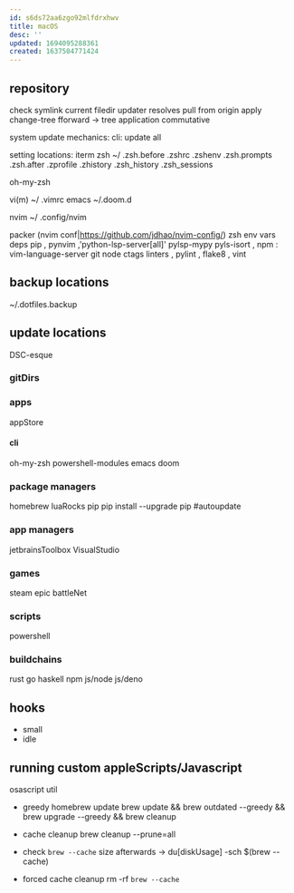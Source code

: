 ```yaml
---
id: s6ds72aa6zgo92mlfdrxhwv
title: macOS
desc: ''
updated: 1694095288361
created: 1637504771424
---
```


## repository
check symlink
    current filedir
    updater resolves
      pull from origin
      apply change-tree fforward
        -> tree application commutative

system update mechanics:
cli: update all

setting locations:
  iterm
  zsh
    ~/
    .zsh.before
    .zshrc
    .zshenv
    .zsh.prompts
    .zsh.after
    .zprofile
    .zhistory
    .zsh_history
    .zsh_sessions

  oh-my-zsh

  vi(m)
    ~/
    .vimrc
  emacs
    ~/.doom.d

nvim
  ~/
  .config/nvim

  packer
(nvim conf|<https://github.com/jdhao/nvim-config/>)
  zsh env vars
  deps
    pip
      , pynvim
      ,'python-lsp-server[all]' pylsp-mypy pyls-isort
      ,
    npm : vim-language-server
    git
    node
    ctags
    linters
      , pylint
      , flake8
      , vint

## backup locations
~/.dotfiles.backup

## update locations
DSC-esque
### gitDirs
### apps
appStore
#### cli
oh-my-zsh
powershell-modules
emacs
  doom

### package managers
homebrew
luaRocks
pip
  pip install --upgrade pip #autoupdate
### app managers
jetbrainsToolbox
VisualStudio
### games
steam
epic
battleNet
### scripts
powershell
### buildchains
rust
go
haskell
npm
js/node
js/deno

## hooks
- small
- idle

## running custom appleScripts/Javascript
osascript util

- greedy homebrew update
brew update && brew outdated --greedy && brew upgrade --greedy && brew cleanup

- cache cleanup
brew cleanup --prune=all

- check `brew --cache` size afterwards
-> du[diskUsage] -sch $(brew --cache)

- forced cache cleanup
rm -rf `brew --cache`
